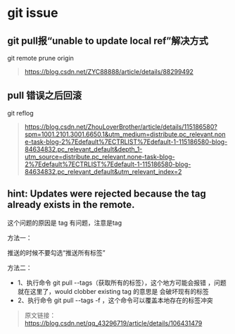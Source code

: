 # git issue

## git pull报“unable to update local ref”解决方式

git remote prune origin

> https://blog.csdn.net/ZYC88888/article/details/88299492

## pull 错误之后回滚

git reflog 

> https://blog.csdn.net/ZhouLoverBrother/article/details/115186580?spm=1001.2101.3001.6650.1&utm_medium=distribute.pc_relevant.none-task-blog-2%7Edefault%7ECTRLIST%7Edefault-1-115186580-blog-84634832.pc_relevant_default&depth_1-utm_source=distribute.pc_relevant.none-task-blog-2%7Edefault%7ECTRLIST%7Edefault-1-115186580-blog-84634832.pc_relevant_default&utm_relevant_index=2

## hint: Updates were rejected because the tag already exists in the remote.

这个问题的原因是 tag 有问题，注意是tag

方法一：

推送的时候不要勾选“推送所有标签”

方法二：

* 1、执行命令 git pull --tags（获取所有的标签），这个地方可能会报错
，问题就在这里了，would clobber existing tag 的意思是 会破坏现有的标签
* 2、执行命令 git pull --tags -f ，这个命令可以覆盖本地存在的标签冲突

> 原文链接：https://blog.csdn.net/qq_43296719/article/details/106431479
